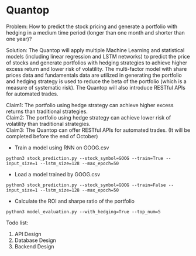 # Quantop
Problem: How to predict the stock pricing and generate a portfolio with hedging in a medium time period (longer than one month and shorter than one year)?

Solution: 
The Quantop will apply multiple Machine Learning and statistical models (including linear regression and LSTM networks) to predict the price of stocks and generate portfolios with hedging strategies to achieve higher excess return and lower risk of volatility. The multi-factor model with share prices data and fundamentals data are utilized in generating the portfolio and hedging strategy is used to reduce the beta of the portfolio (which is a measure of systematic risk). The Quantop will also introduce RESTful APIs for automated trades.

Claim1: The portfolio using hedge strategy can achieve higher excess returns than traditional strategies.<br>
Claim2: The portfolio using hedge strategy can achieve lower risk of volatility than traditional strategies.<br>
Claim3: The Quantop can offer RESTful APIs for automated trades. (It will be completed before the end of October)

+ Train a model using RNN on GOOG.csv
```
python3 stock_prediction.py --stock_symbol=GOOG --train=True --input_size=1 --lstm_size=128 --max_epoch=50
```
+ Load a model trained by GOOG.csv
```
python3 stock_prediction.py --stock_symbol=GOOG --train=False --input_size=1 --lstm_size=128 --max_epoch=50
```
+ Calculate the ROI and sharpe ratio of the portfolio
```
python3 model_evaluation.py --with_hedging=True --top_num=5
```

Todo list:
1. API Design
2. Database Design
3. Backend Design
